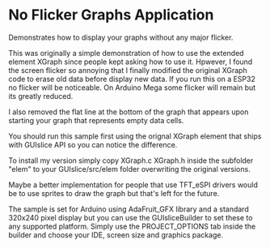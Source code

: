 
# No Flicker Graphs Application

Demonstrates how to display your graphs without any major flicker.

<p>
This was originally a simple demonstration of how to use the extended element
XGraph since people kept asking how to use it.  Hpwever, I found the screen flicker
so annoying that I finally modified the original XGraph code to erase old data 
before display new data. If you run this on a ESP32 no flicker will be noticeable. 
On Arduino Mega some flicker will remain but its greatly reduced. 
</p>

<p>
I also removed the flat line at the bottom of the graph that appears 
upon starting your graph that represents empty data cells.
</p>

<p>
You should run this sample first using the orignal XGraph element that ships
with GUIslice API so you can notice the difference. 
</p>

<p>
To install my version simply copy XGraph.c  XGraph.h inside the subfolder "elem" 
to your GUIslice/src/elem folder overwriting the original versions. 
</p>

<p>
Maybe a better implementation for people that use TFT_eSPI drivers 
would be to use sprites to draw the graph but that's left for the future.
</p>

<p>
The sample is set for Arduino using AdaFruit_GFX library and a standard
320x240 pixel display but you can use the GUIsliceBuilder to set these
to any supported platform. Simply use the PROJECT_OPTIONS tab inside 
the builder and choose your IDE, screen size and graphics package.
</p> 
